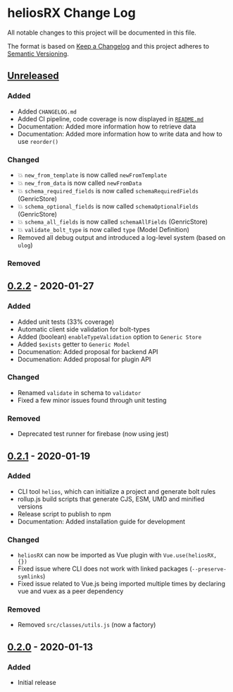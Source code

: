 # heliosRX Change Log

All notable changes to this project will be documented in this file.

The format is based on [Keep a Changelog](http://keepachangelog.com/) and this project adheres to [Semantic Versioning](http://semver.org/).

## [Unreleased]

### Added

- Added `CHANGELOG.md`
- Added CI pipeline, code coverage is now displayed in [`README.md`](./README.md)
- Documentation: Added more information how to retrieve data
- Documentation: Added more information how to write data and how to use `reorder()`

### Changed

- :boom: `new_from_template` is now called `newFromTemplate`
- :boom: `new_from_data` is now called `newFromData`
- :boom: `schema_required_fields` is now called `schemaRequiredFields` (GenricStore)
- :boom: `schema_optional_fields` is now called `schemaOptionalFields` (GenricStore)
- :boom: `schema_all_fields` is now called `schemaAllFields` (GenricStore)
- :boom: `validate_bolt_type` is now called `type` (Model Definition)
- Removed all debug output and introduced a log-level system (based on `ulog`)

### Removed


## [0.2.2] - 2020-01-27

### Added

- Added unit tests (33% coverage)
- Automatic client side validation for bolt-types
- Added (boolean) `enableTypeValidation` option to `Generic Store`
- Added `$exists` getter to `Generic Model`
- Documenation: Added proposal for backend API
- Documenation: Added proposal for plugin API

### Changed

- Renamed `validate` in schema to `validator`
- Fixed a few minor issues found through unit testing

### Removed

- Deprecated test runner for firebase (now using jest)

## [0.2.1] - 2020-01-19

### Added

- CLI tool `helios`, which can initialize a project and generate bolt rules
- rollup.js build scripts that generate CJS, ESM, UMD and minified versions
- Release script to publish to npm
- Documentation: Added installation guide for development

### Changed

- `heliosRX` can now be imported as Vue plugin with `Vue.use(heliosRX, {})`
- Fixed issue where CLI does not work with linked packages (`--preserve-symlinks`)
- Fixed issue related to Vue.js being imported multiple times by declaring vue and vuex as a peer dependency

### Removed

- Removed `src/classes/utils.js` (now a factory)

## [0.2.0] - 2020-01-13

### Added

- Initial release

[Unreleased]: https://github.com/heliosrx/heliosrx/compare/v0.2.3...HEAD
[0.2.3]: https://github.com/heliosrx/heliosrx/compare/v0.2.2...v0.2.3
[0.2.2]: https://github.com/heliosrx/heliosrx/compare/v0.2.1...v0.2.2
[0.2.1]: https://github.com/heliosrx/heliosrx/compare/v0.2...v0.2.1
[0.2.0]: https://github.com/heliosrx/heliosrx/releases/tag/v0.2
